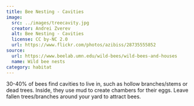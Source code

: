 ```yaml
---
title: Bee Nesting - Cavities
image:
  src: ../images/treecavity.jpg
  creator: Andrei Zverev
  alt: Bee Nesting - Cavities
  license: CC by-NC 2.0
  url: https://www.flickr.com/photos/azibiss/28735555852
source:
  url: https://www.beelab.umn.edu/wild-bees/wild-bees-and-houses
  name: Wild bee nests
category: habitat
---
```

30-40% of bees find cavities to live in, such as hollow branches/stems or dead trees. Inside, they use mud to create chambers for their eggs. Leave fallen trees/branches around your yard to attract bees.

